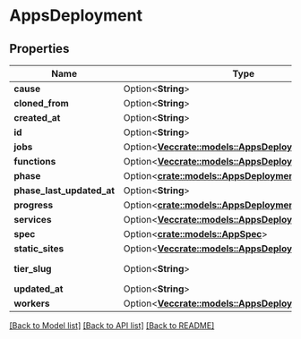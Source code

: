 # AppsDeployment

## Properties

Name | Type | Description | Notes
------------ | ------------- | ------------- | -------------
**cause** | Option<**String**> |  | [optional]
**cloned_from** | Option<**String**> |  | [optional]
**created_at** | Option<**String**> |  | [optional]
**id** | Option<**String**> |  | [optional]
**jobs** | Option<[**Vec<crate::models::AppsDeploymentJob>**](apps_deployment_job.md)> |  | [optional]
**functions** | Option<[**Vec<crate::models::AppsDeploymentFunctions>**](apps_deployment_functions.md)> |  | [optional]
**phase** | Option<[**crate::models::AppsDeploymentPhase**](apps_deployment_phase.md)> |  | [optional]
**phase_last_updated_at** | Option<**String**> |  | [optional]
**progress** | Option<[**crate::models::AppsDeploymentProgress**](apps_deployment_progress.md)> |  | [optional]
**services** | Option<[**Vec<crate::models::AppsDeploymentService>**](apps_deployment_service.md)> |  | [optional]
**spec** | Option<[**crate::models::AppSpec**](app_spec.md)> |  | [optional]
**static_sites** | Option<[**Vec<crate::models::AppsDeploymentStaticSite>**](apps_deployment_static_site.md)> |  | [optional]
**tier_slug** | Option<**String**> |  | [optional][readonly]
**updated_at** | Option<**String**> |  | [optional]
**workers** | Option<[**Vec<crate::models::AppsDeploymentWorker>**](apps_deployment_worker.md)> |  | [optional]

[[Back to Model list]](../README.md#documentation-for-models) [[Back to API list]](../README.md#documentation-for-api-endpoints) [[Back to README]](../README.md)


